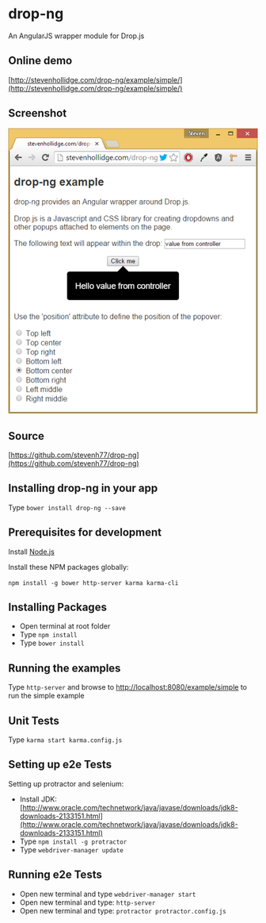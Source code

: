 # drop-ng
An AngularJS wrapper module for Drop.js

## Online demo
[http://stevenhollidge.com/drop-ng/example/simple/](http://stevenhollidge.com/drop-ng/example/simple/)

## Screenshot
![drop-ng screenshot](/example/simple/screenshot.png?raw=true "drop-ng screenshot")

## Source
[https://github.com/stevenh77/drop-ng](https://github.com/stevenh77/drop-ng)

## Installing drop-ng in your app
Type `bower install drop-ng --save` 

## Prerequisites for development
Install [Node.js](http://nodejs.org)

Install these NPM packages globally:

`npm install -g bower http-server karma karma-cli`

## Installing Packages
- Open terminal at root folder
- Type `npm install`
- Type `bower install`

## Running the examples
Type `http-server` and browse to [http://localhost:8080/example/simple](http://localhost:8080/example/simple) to run the simple example

## Unit Tests
Type `karma start karma.config.js`

## Setting up e2e Tests
Setting up protractor and selenium:

-   Install JDK: [http://www.oracle.com/technetwork/java/javase/downloads/jdk8-downloads-2133151.html](http://www.oracle.com/technetwork/java/javase/downloads/jdk8-downloads-2133151.html)
- 	Type `npm install -g protractor`
- 	Type `webdriver-manager update` 

## Running e2e Tests
-  Open new terminal and type `webdriver-manager start`
-  Open new terminal and type: `http-server`
-  Open new terminal and type: `protractor protractor.config.js`